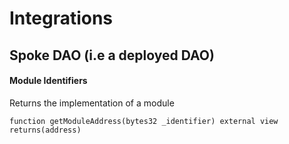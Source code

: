 # Integrations

## Spoke DAO (i.e a deployed DAO)

#### Module Identifiers


Returns the implementation of a module
```
function getModuleAddress(bytes32 _identifier) external view returns(address) 
```